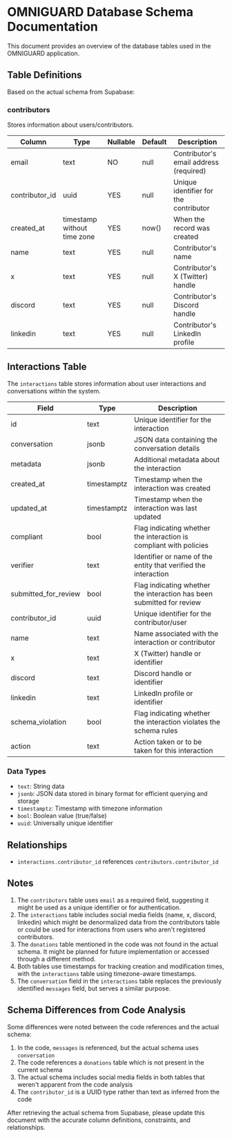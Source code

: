 # OMNIGUARD Database Schema Documentation

This document provides an overview of the database tables used in the OMNIGUARD application.

## Table Definitions

Based on the actual schema from Supabase:

### contributors

Stores information about users/contributors.

| Column | Type | Nullable | Default | Description |
|--------|------|----------|---------|-------------|
| email | text | NO | null | Contributor's email address (required) |
| contributor_id | uuid | YES | null | Unique identifier for the contributor |
| created_at | timestamp without time zone | YES | now() | When the record was created |
| name | text | YES | null | Contributor's name |
| x | text | YES | null | Contributor's X (Twitter) handle |
| discord | text | YES | null | Contributor's Discord handle |
| linkedin | text | YES | null | Contributor's LinkedIn profile |

## Interactions Table

The `interactions` table stores information about user interactions and conversations within the system.

| Field | Type | Description |
|-------|------|-------------|
| id | text | Unique identifier for the interaction |
| conversation | jsonb | JSON data containing the conversation details |
| metadata | jsonb | Additional metadata about the interaction |
| created_at | timestamptz | Timestamp when the interaction was created |
| updated_at | timestamptz | Timestamp when the interaction was last updated |
| compliant | bool | Flag indicating whether the interaction is compliant with policies |
| verifier | text | Identifier or name of the entity that verified the interaction |
| submitted_for_review | bool | Flag indicating whether the interaction has been submitted for review |
| contributor_id | uuid | Unique identifier for the contributor/user |
| name | text | Name associated with the interaction or contributor |
| x | text | X (Twitter) handle or identifier |
| discord | text | Discord handle or identifier |
| linkedin | text | LinkedIn profile or identifier |
| schema_violation | bool | Flag indicating whether the interaction violates the schema rules |
| action | text | Action taken or to be taken for this interaction |

### Data Types
- `text`: String data
- `jsonb`: JSON data stored in binary format for efficient querying and storage
- `timestamptz`: Timestamp with timezone information
- `bool`: Boolean value (true/false)
- `uuid`: Universally unique identifier

## Relationships

- `interactions.contributor_id` references `contributors.contributor_id`

## Notes

1. The `contributors` table uses `email` as a required field, suggesting it might be used as a unique identifier or for authentication.
2. The `interactions` table includes social media fields (name, x, discord, linkedin) which might be denormalized data from the contributors table or could be used for interactions from users who aren't registered contributors.
3. The `donations` table mentioned in the code was not found in the actual schema. It might be planned for future implementation or accessed through a different method.
4. Both tables use timestamps for tracking creation and modification times, with the `interactions` table using timezone-aware timestamps.
5. The `conversation` field in the `interactions` table replaces the previously identified `messages` field, but serves a similar purpose.

## Schema Differences from Code Analysis

Some differences were noted between the code references and the actual schema:

1. In the code, `messages` is referenced, but the actual schema uses `conversation`
2. The code references a `donations` table which is not present in the current schema
3. The actual schema includes social media fields in both tables that weren't apparent from the code analysis
4. The `contributor_id` is a UUID type rather than text as inferred from the code

After retrieving the actual schema from Supabase, please update this document with the accurate column definitions, constraints, and relationships. 
